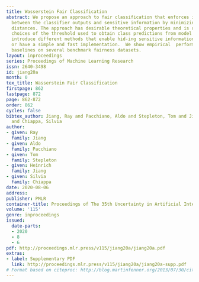 ```yaml
---
title: Wasserstein Fair Classification
abstract: We propose an approach to fair classification that enforces independence
  between the classifier outputs and sensitive information by minimizing Wasserstein-1
  distances. The approach has desirable theoretical properties and is robust to specific
  choices of the threshold used to obtain class predictions from model outputs.We
  introduce different methods that enable hid-ing sensitive information at test time
  or have a simple and fast implementation.  We show empirical  performance  against  different  fair-ness
  baselines on several benchmark fairness datasets.
layout: inproceedings
series: Proceedings of Machine Learning Research
issn: 2640-3498
id: jiang20a
month: 0
tex_title: Wasserstein Fair Classification
firstpage: 862
lastpage: 872
page: 862-872
order: 862
cycles: false
bibtex_author: Jiang, Ray and Pacchiano, Aldo and Stepleton, Tom and Jiang, Heinrich
  and Chiappa, Silvia
author:
- given: Ray
  family: Jiang
- given: Aldo
  family: Pacchiano
- given: Tom
  family: Stepleton
- given: Heinrich
  family: Jiang
- given: Silvia
  family: Chiappa
date: 2020-08-06
address: 
publisher: PMLR
container-title: Proceedings of The 35th Uncertainty in Artificial Intelligence Conference
volume: '115'
genre: inproceedings
issued:
  date-parts:
  - 2020
  - 8
  - 6
pdf: http://proceedings.mlr.press/v115/jiang20a/jiang20a.pdf
extras:
- label: Supplementary PDF
  link: http://proceedings.mlr.press/v115/jiang20a/jiang20a-supp.pdf
# Format based on citeproc: http://blog.martinfenner.org/2013/07/30/citeproc-yaml-for-bibliographies/
---
```

